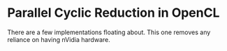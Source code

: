 # Parallel Cyclic Reduction in OpenCL

There are a few implementations floating about.
This one removes any reliance on having nVidia
hardware. 
